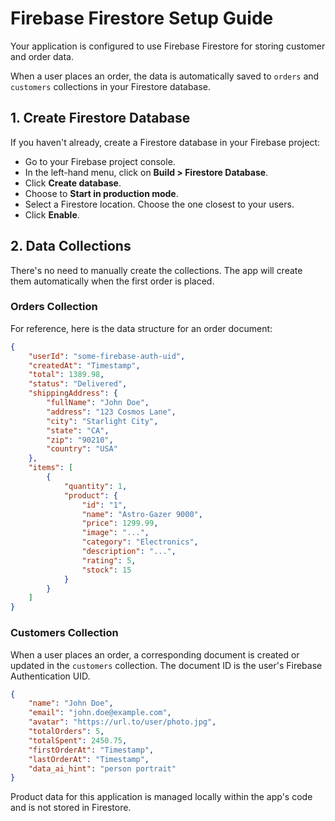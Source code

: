 # Firebase Firestore Setup Guide

Your application is configured to use Firebase Firestore for storing customer and order data.

When a user places an order, the data is automatically saved to `orders` and `customers` collections in your Firestore database.

## 1. Create Firestore Database

If you haven't already, create a Firestore database in your Firebase project:

- Go to your Firebase project console.
- In the left-hand menu, click on **Build > Firestore Database**.
- Click **Create database**.
- Choose to **Start in production mode**.
- Select a Firestore location. Choose the one closest to your users.
- Click **Enable**.

## 2. Data Collections

There's no need to manually create the collections. The app will create them automatically when the first order is placed.

### Orders Collection

For reference, here is the data structure for an order document:

```json
{
    "userId": "some-firebase-auth-uid",
    "createdAt": "Timestamp",
    "total": 1389.98,
    "status": "Delivered",
    "shippingAddress": {
        "fullName": "John Doe",
        "address": "123 Cosmos Lane",
        "city": "Starlight City",
        "state": "CA",
        "zip": "90210",
        "country": "USA"
    },
    "items": [
        {
            "quantity": 1,
            "product": {
                "id": "1",
                "name": "Astro-Gazer 9000",
                "price": 1299.99,
                "image": "...",
                "category": "Electronics",
                "description": "...",
                "rating": 5,
                "stock": 15
            }
        }
    ]
}
```

### Customers Collection

When a user places an order, a corresponding document is created or updated in the `customers` collection. The document ID is the user's Firebase Authentication UID.

```json
{
    "name": "John Doe",
    "email": "john.doe@example.com",
    "avatar": "https://url.to/user/photo.jpg",
    "totalOrders": 5,
    "totalSpent": 2450.75,
    "firstOrderAt": "Timestamp",
    "lastOrderAt": "Timestamp",
    "data_ai_hint": "person portrait"
}
```

Product data for this application is managed locally within the app's code and is not stored in Firestore.

